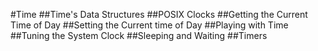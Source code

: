 #Time
##Time's Data Structures
##POSIX Clocks
##Getting the Current Time of Day
##Setting the Current time of Day
##Playing with Time
##Tuning the System Clock
##Sleeping and Waiting
##Timers